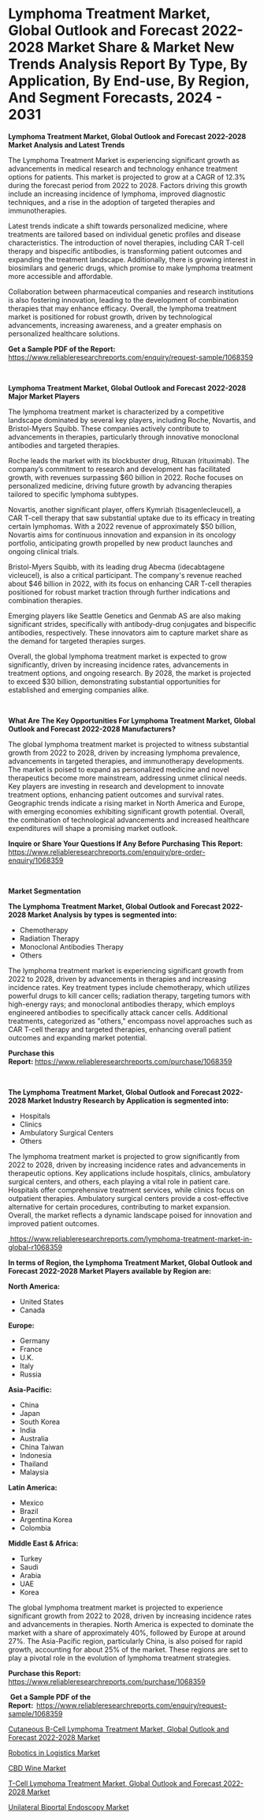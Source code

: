 <p><h1>Lymphoma Treatment Market, Global Outlook and Forecast 2022-2028 Market Share & Market New Trends Analysis Report By Type, By Application, By End-use, By Region, And Segment Forecasts, 2024 - 2031</h1></p><p><strong>Lymphoma Treatment Market, Global Outlook and Forecast 2022-2028 Market Analysis and Latest Trends</strong></p>
<p><p>The Lymphoma Treatment Market is experiencing significant growth as advancements in medical research and technology enhance treatment options for patients. This market is projected to grow at a CAGR of 12.3% during the forecast period from 2022 to 2028. Factors driving this growth include an increasing incidence of lymphoma, improved diagnostic techniques, and a rise in the adoption of targeted therapies and immunotherapies. </p><p>Latest trends indicate a shift towards personalized medicine, where treatments are tailored based on individual genetic profiles and disease characteristics. The introduction of novel therapies, including CAR T-cell therapy and bispecific antibodies, is transforming patient outcomes and expanding the treatment landscape. Additionally, there is growing interest in biosimilars and generic drugs, which promise to make lymphoma treatment more accessible and affordable. </p><p>Collaboration between pharmaceutical companies and research institutions is also fostering innovation, leading to the development of combination therapies that may enhance efficacy. Overall, the lymphoma treatment market is positioned for robust growth, driven by technological advancements, increasing awareness, and a greater emphasis on personalized healthcare solutions.</p></p>
<p><strong>Get a Sample PDF of the Report:&nbsp;</strong> <a href="https://www.reliableresearchreports.com/enquiry/request-sample/1068359">https://www.reliableresearchreports.com/enquiry/request-sample/1068359</a></p>
<p>&nbsp;</p>
<p><strong>Lymphoma Treatment Market, Global Outlook and Forecast 2022-2028 Major Market Players</strong></p>
<p><p>The lymphoma treatment market is characterized by a competitive landscape dominated by several key players, including Roche, Novartis, and Bristol-Myers Squibb. These companies actively contribute to advancements in therapies, particularly through innovative monoclonal antibodies and targeted therapies.</p><p>Roche leads the market with its blockbuster drug, Rituxan (rituximab). The company’s commitment to research and development has facilitated growth, with revenues surpassing $60 billion in 2022. Roche focuses on personalized medicine, driving future growth by advancing therapies tailored to specific lymphoma subtypes.</p><p>Novartis, another significant player, offers Kymriah (tisagenlecleucel), a CAR T-cell therapy that saw substantial uptake due to its efficacy in treating certain lymphomas. With a 2022 revenue of approximately $50 billion, Novartis aims for continuous innovation and expansion in its oncology portfolio, anticipating growth propelled by new product launches and ongoing clinical trials.</p><p>Bristol-Myers Squibb, with its leading drug Abecma (idecabtagene vicleucel), is also a critical participant. The company's revenue reached about $46 billion in 2022, with its focus on enhancing CAR T-cell therapies positioned for robust market traction through further indications and combination therapies.</p><p>Emerging players like Seattle Genetics and Genmab AS are also making significant strides, specifically with antibody-drug conjugates and bispecific antibodies, respectively. These innovators aim to capture market share as the demand for targeted therapies surges.</p><p>Overall, the global lymphoma treatment market is expected to grow significantly, driven by increasing incidence rates, advancements in treatment options, and ongoing research. By 2028, the market is projected to exceed $30 billion, demonstrating substantial opportunities for established and emerging companies alike.</p></p>
<p>&nbsp;</p>
<p><strong>What Are The Key Opportunities For Lymphoma Treatment Market, Global Outlook and Forecast 2022-2028 Manufacturers?</strong></p>
<p><p>The global lymphoma treatment market is projected to witness substantial growth from 2022 to 2028, driven by increasing lymphoma prevalence, advancements in targeted therapies, and immunotherapy developments. The market is poised to expand as personalized medicine and novel therapeutics become more mainstream, addressing unmet clinical needs. Key players are investing in research and development to innovate treatment options, enhancing patient outcomes and survival rates. Geographic trends indicate a rising market in North America and Europe, with emerging economies exhibiting significant growth potential. Overall, the combination of technological advancements and increased healthcare expenditures will shape a promising market outlook.</p></p>
<p><strong>Inquire or Share Your Questions If Any Before Purchasing This Report:</strong> <a href="https://www.reliableresearchreports.com/enquiry/pre-order-enquiry/1068359">https://www.reliableresearchreports.com/enquiry/pre-order-enquiry/1068359</a></p>
<p>&nbsp;</p>
<p><strong>Market Segmentation</strong></p>
<p><strong>The Lymphoma Treatment Market, Global Outlook and Forecast 2022-2028 Market Analysis by types is segmented into:</strong></p>
<p><ul><li>Chemotherapy</li><li>Radiation Therapy</li><li>Monoclonal Antibodies Therapy</li><li>Others</li></ul></p>
<p><p>The lymphoma treatment market is experiencing significant growth from 2022 to 2028, driven by advancements in therapies and increasing incidence rates. Key treatment types include chemotherapy, which utilizes powerful drugs to kill cancer cells; radiation therapy, targeting tumors with high-energy rays; and monoclonal antibodies therapy, which employs engineered antibodies to specifically attack cancer cells. Additional treatments, categorized as "others," encompass novel approaches such as CAR T-cell therapy and targeted therapies, enhancing overall patient outcomes and expanding market potential.</p></p>
<p><strong>Purchase this Report:&nbsp;</strong><a href="https://www.reliableresearchreports.com/purchase/1068359">https://www.reliableresearchreports.com/purchase/1068359</a></p>
<p>&nbsp;</p>
<p><strong>The Lymphoma Treatment Market, Global Outlook and Forecast 2022-2028 Market Industry Research by Application is segmented into:</strong></p>
<p><ul><li>Hospitals</li><li>Clinics</li><li>Ambulatory Surgical Centers</li><li>Others</li></ul></p>
<p><p>The lymphoma treatment market is projected to grow significantly from 2022 to 2028, driven by increasing incidence rates and advancements in therapeutic options. Key applications include hospitals, clinics, ambulatory surgical centers, and others, each playing a vital role in patient care. Hospitals offer comprehensive treatment services, while clinics focus on outpatient therapies. Ambulatory surgical centers provide a cost-effective alternative for certain procedures, contributing to market expansion. Overall, the market reflects a dynamic landscape poised for innovation and improved patient outcomes.</p></p>
<p><a href="https://www.reliableresearchreports.com/lymphoma-treatment-market-in-global-r1068359">&nbsp;https://www.reliableresearchreports.com/lymphoma-treatment-market-in-global-r1068359</a></p>
<p><strong>In terms of Region, the Lymphoma Treatment Market, Global Outlook and Forecast 2022-2028 Market Players available by Region are:</strong></p>
<p>
    <p> <strong> North America: </strong>
        <ul>
            <li>United States</li>
            <li>Canada</li>
        </ul>
        </p> 
    <p> <strong> Europe: </strong>
        <ul>
            <li>Germany</li>
            <li>France</li>
            <li>U.K.</li>
            <li>Italy</li>
            <li>Russia</li>
        </ul>
        </p> 
    <p> <strong> Asia-Pacific: </strong>
        <ul>
            <li>China</li>
            <li>Japan</li>
            <li>South Korea</li>
            <li>India</li>
            <li>Australia</li>
            <li>China Taiwan</li>
            <li>Indonesia</li>
            <li>Thailand</li>
            <li>Malaysia</li>
        </ul>
        </p> 
    <p> <strong> Latin America: </strong>
        <ul>
            <li>Mexico</li>
            <li>Brazil</li>
            <li>Argentina Korea</li>
            <li>Colombia</li>
        </ul>
        </p> 
    <p> <strong> Middle East & Africa: </strong>
        <ul>
            <li>Turkey</li>
            <li>Saudi</li>
            <li>Arabia</li>
            <li>UAE</li>
            <li>Korea</li>
        </ul>
    </p>
    </p>
<p><p>The global lymphoma treatment market is projected to experience significant growth from 2022 to 2028, driven by increasing incidence rates and advancements in therapies. North America is expected to dominate the market with a share of approximately 40%, followed by Europe at around 27%. The Asia-Pacific region, particularly China, is also poised for rapid growth, accounting for about 25% of the market. These regions are set to play a pivotal role in the evolution of lymphoma treatment strategies.</p></p>
<p><strong>Purchase this Report: </strong><a href="https://www.reliableresearchreports.com/purchase/1068359">https://www.reliableresearchreports.com/purchase/1068359</a></p>
<p>&nbsp;<strong>Get a Sample PDF of the Report:&nbsp;&nbsp;</strong><a href="https://www.reliableresearchreports.com/enquiry/request-sample/1068359">https://www.reliableresearchreports.com/enquiry/request-sample/1068359</a></p>
<p><strong></strong></p>
<p><p><a href="https://github.com/mauripalmi/Market-Research-Report-List-5/blob/main/cutaneous-b-cell-lymphoma-treatment-market-global-outlook-and-forecast-2022-2028-market.md">Cutaneous B-Cell Lymphoma Treatment Market, Global Outlook and Forecast 2022-2028 Market</a></p><p><a href="https://medium.com/@siregarjefri23_12225/the-robotics-in-logistics-market-has-witnessed-significant-growth-in-recent-years-and-this-trend-035f30eafc53">Robotics in Logistics Market</a></p><p><a href="https://www.linkedin.com/pulse/cbd-wine-market-strategic-insights-product-evolution-segmentation-gjrge?trackingId=9xtpcasTTkSwkJWf2yY4Yw%3D%3D">CBD Wine Market</a></p><p><a href="https://github.com/RunaHaque64/Market-Research-Report-List-1/blob/main/t-cell-lymphoma-treatment-market-global-outlook-and-forecast-2022-2028-market.md">T-Cell Lymphoma Treatment Market, Global Outlook and Forecast 2022-2028 Market</a></p><p><a href="https://www.linkedin.com/pulse/global-unilateral-biportal-endoscopy-market-projected-grow-pgoae?trackingId=K%2Fh7hIiSTrqhTGlHVKS6Tw%3D%3D">Unilateral Biportal Endoscopy Market</a></p></p>